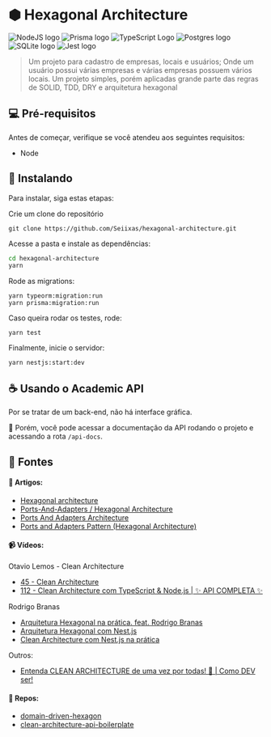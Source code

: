 # ⬢ Hexagonal Architecture

![NodeJS logo](https://img.shields.io/badge/Node.js-43853D?style=for-the-badge&logo=node.js&logoColor=white)
![Prisma logo](https://img.shields.io/badge/Prisma-3982CE?style=for-the-badge&logo=Prisma&logoColor=white)
![TypeScript Logo](https://img.shields.io/badge/TypeScript-007ACC?style=for-the-badge&logo=typescript&logoColor=white)
![Postgres logo](https://img.shields.io/badge/PostgreSQL-316192?style=for-the-badge&logo=postgresql&logoColor=white)
![SQLite logo](https://img.shields.io/badge/SQLite-07405E?style=for-the-badge&logo=sqlite&logoColor=white)
![Jest logo](https://img.shields.io/badge/Jest-323330?style=for-the-badge&logo=Jest&logoColor=white)





> Um projeto para cadastro de empresas, locais e usuários; Onde um usuário possui várias empresas e várias empresas possuem vários locais. Um projeto simples, porém aplicadas grande parte das regras de SOLID, TDD, DRY e arquitetura hexagonal


## 💻 Pré-requisitos

Antes de começar, verifique se você atendeu aos seguintes requisitos:

* Node

## 🚀 Instalando

Para instalar, siga estas etapas:

Crie um clone do repositório
```
git clone https://github.com/Seiixas/hexagonal-architecture.git
```

Acesse a pasta e instale as dependências:
```bash
cd hexagonal-architecture
yarn
```


Rode as migrations:
```
yarn typeorm:migration:run
yarn prisma:migration:run
```

Caso queira rodar os testes, rode:
 ```
 yarn test
 ``` 

Finalmente, inicie o servidor:
 ```
 yarn nestjs:start:dev
 ``` 

## ☕ Usando o Academic API

Por se tratar de um back-end, não há interface gráfica.

📕 Porém, você pode acessar a documentação da API rodando o projeto e acessando a rota `/api-docs`.

## 📕 Fontes
#### 📄 Artigos:
- [Hexagonal architecture](https://alistair.cockburn.us/hexagonal-architecture/)
- [Ports-And-Adapters / Hexagonal Architecture](https://www.dossier-andreas.net/software_architecture/ports_and_adapters.html)
- [Ports And Adapters Architecture](http://wiki.c2.com/?PortsAndAdaptersArchitecture)
- [Ports and Adapters Pattern (Hexagonal Architecture)](https://jmgarridopaz.github.io/content/hexagonalarchitecture.html)

#### 📹 Vídeos: 
Otavio Lemos - Clean Architecture
- [45 - Clean Architecture](https://www.youtube.com/watch?v=ONj4zvLtmpA)
- [112 - Clean Architecture com TypeScript & Node.js | ✨ API COMPLETA ✨](https://www.youtube.com/watch?v=7BNoxRntLYo)

Rodrigo Branas
- [Arquitetura Hexagonal na prática. feat. Rodrigo Branas](https://www.youtube.com/watch?v=JufRR4GGkgA)
- [Arquitetura Hexagonal com Nest.js](https://www.youtube.com/watch?v=y4CayhdrSOY)
- [Clean Architecture com Nest.js na prática](https://www.youtube.com/watch?v=ZOyEFaBSEfk)

Outros: 
- [Entenda CLEAN ARCHITECTURE de uma vez por todas! 🧻 | Como DEV ser!](https://www.youtube.com/watch?v=HynTfTli4mw)

#### 👾 Repos: 
- [domain-driven-hexagon](https://github.com/Sairyss/domain-driven-hexagon)
- [clean-architecture-api-boilerplate](https://github.com/luizomf/clean-architecture-api-boilerplate)


